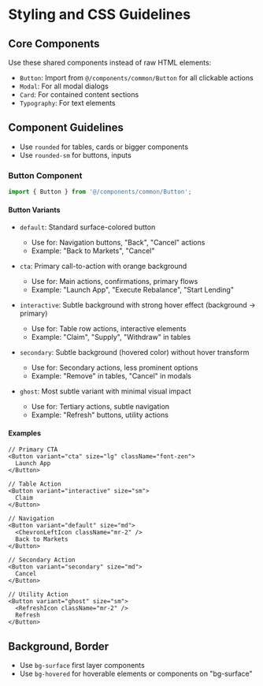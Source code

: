 # Styling and CSS Guidelines

## Core Components

Use these shared components instead of raw HTML elements:

- `Button`: Import from `@/components/common/Button` for all clickable actions
- `Modal`: For all modal dialogs
- `Card`: For contained content sections
- `Typography`: For text elements

## Component Guidelines

- Use `rounded` for tables, cards or bigger components
- Use `rounded-sm` for buttons, inputs

### Button Component

```typescript
import { Button } from '@/components/common/Button';
```

#### Button Variants

- `default`: Standard surface-colored button

  - Use for: Navigation buttons, "Back", "Cancel" actions
  - Example: "Back to Markets", "Cancel"

- `cta`: Primary call-to-action with orange background

  - Use for: Main actions, confirmations, primary flows
  - Example: "Launch App", "Execute Rebalance", "Start Lending"

- `interactive`: Subtle background with strong hover effect (background → primary)

  - Use for: Table row actions, interactive elements
  - Example: "Claim", "Supply", "Withdraw" in tables

- `secondary`: Subtle background (hovered color) without hover transform

  - Use for: Secondary actions, less prominent options
  - Example: "Remove" in tables, "Cancel" in modals

- `ghost`: Most subtle variant with minimal visual impact
  - Use for: Tertiary actions, subtle navigation
  - Example: "Refresh" buttons, utility actions


#### Examples

```tsx
// Primary CTA
<Button variant="cta" size="lg" className="font-zen">
  Launch App
</Button>

// Table Action
<Button variant="interactive" size="sm">
  Claim
</Button>

// Navigation
<Button variant="default" size="md">
  <ChevronLeftIcon className="mr-2" />
  Back to Markets
</Button>

// Secondary Action
<Button variant="secondary" size="md">
  Cancel
</Button>

// Utility Action
<Button variant="ghost" size="sm">
  <RefreshIcon className="mr-2" />
  Refresh
</Button>
```

## Background, Border

- Use `bg-surface` first layer components
- Use `bg-hovered` for hoverable elements or components on "bg-surface"
